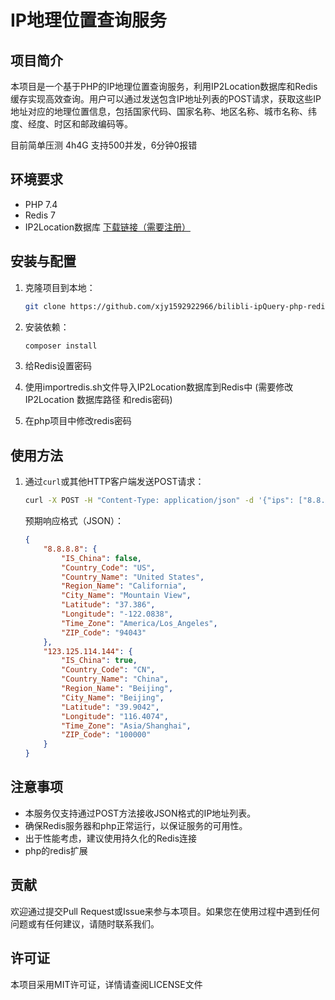 # IP地理位置查询服务

## 项目简介
本项目是一个基于PHP的IP地理位置查询服务，利用IP2Location数据库和Redis缓存实现高效查询。用户可以通过发送包含IP地址列表的POST请求，获取这些IP地址对应的地理位置信息，包括国家代码、国家名称、地区名称、城市名称、纬度、经度、时区和邮政编码等。 

目前简单压测 4h4G 支持500并发，6分钟0报错

## 环境要求
- PHP 7.4
- Redis 7
- IP2Location数据库 [下载链接（需要注册）](https://lite.ip2location.com/ip2location-lite)

## 安装与配置
1. 克隆项目到本地：
   ```bash
   git clone https://github.com/xjy1592922966/bilibli-ipQuery-php-redis.git
   ```

2. 安装依赖：
   ```bash
   composer install
   ```

3. 给Redis设置密码

4. 使用importredis.sh文件导入IP2Location数据库到Redis中 (需要修改IP2Location 数据库路径 和redis密码)

5. 在php项目中修改redis密码



## 使用方法

1. 通过`curl`或其他HTTP客户端发送POST请求：
   ```bash
   curl -X POST -H "Content-Type: application/json" -d '{"ips": ["8.8.8.8", "123.125.114.144"]}' https://ips.test.b2.ink:8001/
   ```

   预期响应格式（JSON）：
   ```json
   {
       "8.8.8.8": {
           "IS_China": false,
           "Country_Code": "US",
           "Country_Name": "United States",
           "Region_Name": "California",
           "City_Name": "Mountain View",
           "Latitude": "37.386",
           "Longitude": "-122.0838",
           "Time_Zone": "America/Los_Angeles",
           "ZIP_Code": "94043"
       },
       "123.125.114.144": {
           "IS_China": true,
           "Country_Code": "CN",
           "Country_Name": "China",
           "Region_Name": "Beijing",
           "City_Name": "Beijing",
           "Latitude": "39.9042",
           "Longitude": "116.4074",
           "Time_Zone": "Asia/Shanghai",
           "ZIP_Code": "100000"
       }
   }
   ```

## 注意事项
- 本服务仅支持通过POST方法接收JSON格式的IP地址列表。
- 确保Redis服务器和php正常运行，以保证服务的可用性。
- 出于性能考虑，建议使用持久化的Redis连接
- php的redis扩展

## 贡献
欢迎通过提交Pull Request或Issue来参与本项目。如果您在使用过程中遇到任何问题或有任何建议，请随时联系我们。

## 许可证
本项目采用MIT许可证，详情请查阅LICENSE文件